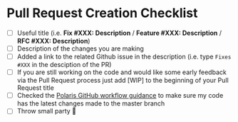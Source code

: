 # Pull Request Creation Checklist

-   [ ] Useful title (i.e. **Fix #XXX: Description** / **Feature #XXX: Description** / **RFC #XXX: Description**)
-   [ ] Description of the changes you are making
-   [ ] Added a link to the related Github issue in the description (i.e. type `Fixes #XXX` in the desciption of the PR)
-   [ ] If you are still working on the code and would like some early feedback via the Pull Request process just add [WIP] to the beginning of your Pull Request title
-   [ ] Checked the [Polaris GitHub workflow guidance](/GITHUB_GUIDANCE.md) to make sure my code has the latest changes made to the master branch
-   [ ] Throw small party 🎉 

